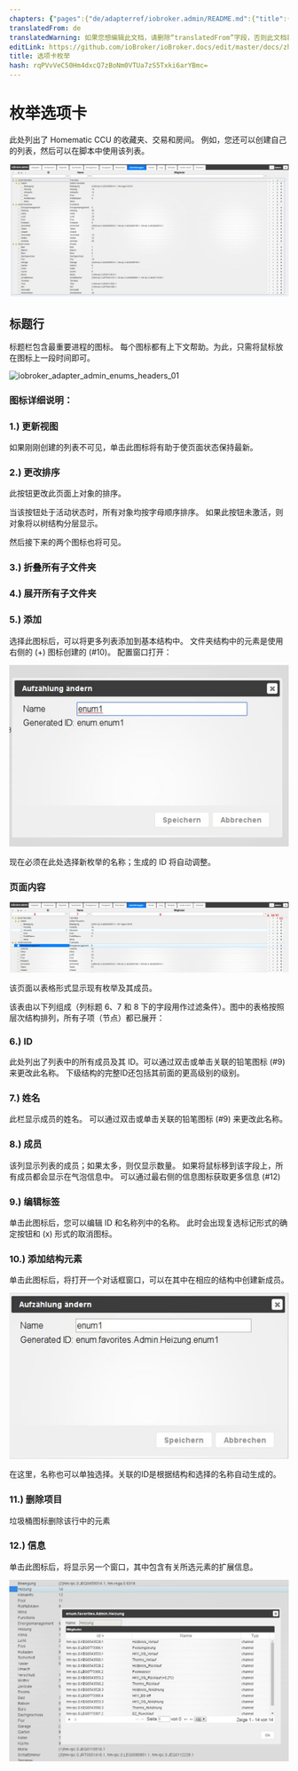 ```yaml
---
chapters: {"pages":{"de/adapterref/iobroker.admin/README.md":{"title":{"de":"no title"},"content":"de/adapterref/iobroker.admin/README.md"},"de/adapterref/iobroker.admin/admin/tab-adapters.md":{"title":{"de":"Der Reiter Adapter"},"content":"de/adapterref/iobroker.admin/admin/tab-adapters.md"},"de/adapterref/iobroker.admin/admin/tab-instances.md":{"title":{"de":"Der Reiter Instanzen"},"content":"de/adapterref/iobroker.admin/admin/tab-instances.md"},"de/adapterref/iobroker.admin/admin/tab-objects.md":{"title":{"de":"Der Reiter Objekte"},"content":"de/adapterref/iobroker.admin/admin/tab-objects.md"},"de/adapterref/iobroker.admin/admin/tab-states.md":{"title":{"de":"Der Reiter Zustände"},"content":"de/adapterref/iobroker.admin/admin/tab-states.md"},"de/adapterref/iobroker.admin/admin/tab-groups.md":{"title":{"de":"Der Reiter Gruppen"},"content":"de/adapterref/iobroker.admin/admin/tab-groups.md"},"de/adapterref/iobroker.admin/admin/tab-users.md":{"title":{"de":"Der Reiter Benutzer"},"content":"de/adapterref/iobroker.admin/admin/tab-users.md"},"de/adapterref/iobroker.admin/admin/tab-events.md":{"title":{"de":"Der Reiter Ereignisse"},"content":"de/adapterref/iobroker.admin/admin/tab-events.md"},"de/adapterref/iobroker.admin/admin/tab-hosts.md":{"title":{"de":"Der Reiter Hosts"},"content":"de/adapterref/iobroker.admin/admin/tab-hosts.md"},"de/adapterref/iobroker.admin/admin/tab-enums.md":{"title":{"de":"Der Reiter Aufzählungen"},"content":"de/adapterref/iobroker.admin/admin/tab-enums.md"},"de/adapterref/iobroker.admin/admin/tab-log.md":{"title":{"de":"Der Reiter Log"},"content":"de/adapterref/iobroker.admin/admin/tab-log.md"},"de/adapterref/iobroker.admin/admin/tab-system.md":{"title":{"de":"Die Systemeinstellungen"},"content":"de/adapterref/iobroker.admin/admin/tab-system.md"}}}
translatedFrom: de
translatedWarning: 如果您想编辑此文档，请删除“translatedFrom”字段，否则此文档将再次自动翻译
editLink: https://github.com/ioBroker/ioBroker.docs/edit/master/docs/zh-cn/adapterref/iobroker.admin/tab-enums.md
title: 选项卡枚举
hash: rqPVvVeC50Hm4dxcQ7zBoNm0VTUa7zS5Txki6arYBmc=
---
```

# 枚举选项卡
此处列出了 Homematic CCU 的收藏夹、交易和房间。
例如，您还可以创建自己的列表，然后可以在脚本中使用该列表。

![iobroker_adapter_admin_enums_01](../../../de/adapterref/iobroker.admin/img/tab-enums_Enums_01.jpg)

## 标题行
标题栏包含最重要进程的图标。
每个图标都有上下文帮助。为此，只需将鼠标放在图标上一段时间即可。

![iobroker_adapter_admin_enums_headers_01](../../../de/adapterref/iobroker.admin/img/ioBroker_Adapter_admin_Enums_Headers_01.jpg)

### **图标详细说明：**
### **1.) 更新视图**
如果刚刚创建的列表不可见，单击此图标将有助于使页面状态保持最新。

### **2.) 更改排序**
此按钮更改此页面上对象的排序。

当该按钮处于活动状态时，所有对象均按字母顺序排序。
如果此按钮未激活，则对象将以树结构分层显示。

然后接下来的两个图标也将可见。

### **3.) 折叠所有子文件夹**
### **4.) 展开所有子文件夹**
### **5.) 添加**
选择此图标后，可以将更多列表添加到基本结构中。
文件夹结构中的元素是使用右侧的 (+) 图标创建的 (#10)。
配置窗口打开：

![iobroker_adapter_admin_enums_new](../../../de/adapterref/iobroker.admin/img/tab-enums_Enums_new.jpg)

现在必须在此处选择新枚举的名称；生成的 ID 将自动调整。

### 页面内容
![iobroker_adapter_admin_enums_headers_03](../../../de/adapterref/iobroker.admin/img/tab-enums_Enums_Headers_03.jpg)

该页面以表格形式显示现有枚举及其成员。

该表由以下列组成（列标题 6、7 和 8 下的字段用作过滤条件）。图中的表格按照层次结构排列，所有子项（节点）都已展开：

### **6.) ID**
此处列出了列表中的所有成员及其 ID。可以通过双击或单击关联的铅笔图标 (#9) 来更改此名称。
下级结构的完整ID还包括其前面的更高级别的级别。

### **7.) 姓名**
此栏显示成员的姓名。 可以通过双击或单击关联的铅笔图标 (#9) 来更改此名称。

### **8.) 成员**
该列显示列表的成员；如果太多，则仅显示数量。
如果将鼠标移到该字段上，所有成员都会显示在气泡信息中。
可以通过最右侧的信息图标获取更多信息 (#12)

### **9.) 编辑标签**
单击此图标后，您可以编辑 ID 和名称列中的名称。
此时会出现复选标记形式的确定按钮和 (x) 形式的取消图标。

### **10.) 添加结构元素**
单击此图标后，将打开一个对话框窗口，可以在其中在相应的结构中创建新成员。

![iobroker_adapter_admin_enums_new_member](../../../de/adapterref/iobroker.admin/img/tab-enums_Enums_new_Member.jpg)

在这里，名称也可以单独选择。关联的ID是根据结构和选择的名称自动生成的。

### **11.) 删除项目**
垃圾桶图标删除该行中的元素

### **12.) 信息**
单击此图标后，将显示另一个窗口，其中包含有关所选元素的扩展信息。

![iobroker_adapter_admin_enums_info](../../../de/adapterref/iobroker.admin/img/tab-enums_Enums_Info.jpg)
